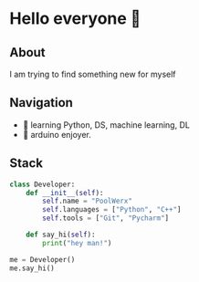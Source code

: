 # Hello everyone 👋

## About

I am trying to find something new for myself

## Navigation

- 📁 learning Python, DS, machine learning, DL
- 🤖 arduino enjoyer.

## Stack

```python
class Developer:
    def __init__(self):
        self.name = "PoolWerx"
        self.languages = ["Python", "C++"]
        self.tools = ["Git", "Pycharm"]

    def say_hi(self):
        print("hey man!")

me = Developer()
me.say_hi()
